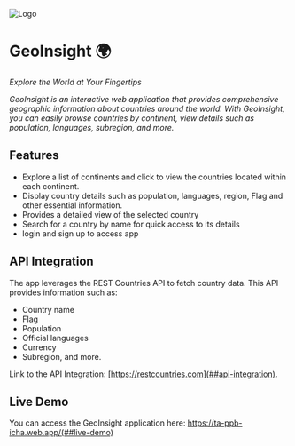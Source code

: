 ![Logo](https://github.com/user-attachments/assets/6a852de6-6a1b-4935-9b24-c6ef281c1726)
# **GeoInsight 🌍**
_Explore the World at Your Fingertips_

_GeoInsight is an interactive web application that provides comprehensive geographic information about countries around the world. With GeoInsight, you can easily browse countries by continent, view details such as population, languages, subregion, and more._

## **Features**
- Explore a list of continents and click to view the countries located within each continent.
- Display country details such as population, languages, region, Flag and other essential information.
- Provides a detailed view of the selected country
- Search for a country by name for quick access to its details
- login and sign up to access app

## API Integration
The app leverages the REST Countries API to fetch country data. This API provides information such as:
- Country name
- Flag
- Population
- Official languages
- Currency
- Subregion, and more.

Link to the API Integration: [https://restcountries.com](##api-integration).

## Live Demo
You can access the GeoInsight application here:
https://ta-ppb-icha.web.app/(##live-demo)
